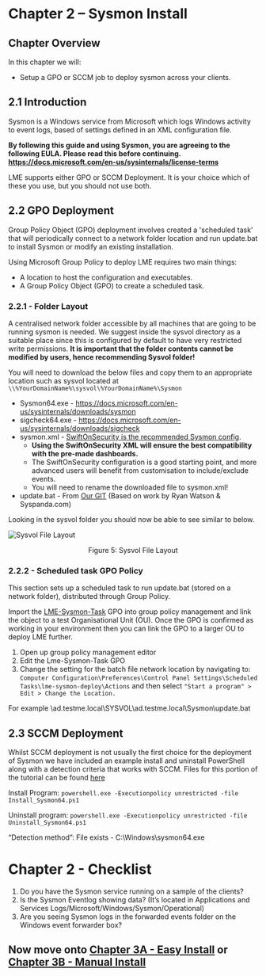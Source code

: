 # Chapter 2 – Sysmon Install

## Chapter Overview
In this chapter we will:
* Setup a GPO or SCCM job to deploy sysmon across your clients.

## 2.1 Introduction
Sysmon is a Windows service from Microsoft which logs Windows activity to event logs, based of settings defined in an XML configuration file.


**By following this guide and using Sysmon, you are agreeing to the following EULA. 
Please read this before continuing.
https://docs.microsoft.com/en-us/sysinternals/license-terms**
	
LME supports either GPO or SCCM Deployment. It is your choice which of these you use, but you should not use both.

## 2.2 GPO Deployment

Group Policy Object (GPO) deployment involves created a 'scheduled task' that will periodically connect to a network folder location and run update.bat to install Sysmon or modify an existing installation.

Using Microsoft Group Policy to deploy LME requires two main things:
* A location to host the configuration and executables.
* A Group Policy Object (GPO) to create a scheduled task.

### 2.2.1 - Folder Layout
A centralised network folder accessible by all machines that are going to be running sysmon is needed. We suggest inside the sysvol directory as a suitable place since this is configured by default to have very restricted write permissions.
**It is important that the folder contents cannot be modified by users, hence recommending Sysvol folder!**


You will need to download the below files and copy them to an appropriate location such as sysvol located at ``` \\%YourDomainName%\sysvol\%YourDomainName%\Sysmon ```
* Sysmon64.exe - https://docs.microsoft.com/en-us/sysinternals/downloads/sysmon
* sigcheck64.exe  - https://docs.microsoft.com/en-us/sysinternals/downloads/sigcheck
* sysmon.xml - [SwiftOnSecurity is the recommended Sysmon config](https://github.com/SwiftOnSecurity/sysmon-config/blob/master/sysmonconfig-export.xml).
	* **Using the SwiftOnSecurity XML will ensure the best compatibility with the pre-made dashboards.**
	* The SwiftOnSecurity configuration is a good starting point, and more advanced users will benefit from customisation to include/exclude events.
	* You will need to rename the downloaded file to sysmon.xml!
* update.bat  - From [Our GIT](/Chapter%202%20Files/GPO%20Deployment/update.bat) (Based on work by Ryan Watson & Syspanda.com)


Looking in the sysvol folder you should now be able to see similar to below. 
  
![Sysvol File Layout](sysvol.jpg)
<p align="center">
Figure 5: Sysvol File Layout
</p>


### 2.2.2 - Scheduled task GPO Policy
This section sets up a scheduled task to run update.bat (stored on a network folder), distributed through Group Policy.

Import the [LME-Sysmon-Task](https://github.com/ukncsc/lme/tree/master/Chapter%202%20Files/GPO%20Deployment) GPO into group policy management and link the object to a test Organisational Unit (OU). Once the GPO is confirmed as working in your environment then you can link the GPO to a larger OU to deploy LME further.

1. Open up group policy management editor
2. Edit the Lme-Sysmon-Task GPO
3. Change the setting for the batch file network location by navigating to: ```Computer Configuration\Preferences\Control Panel Settings\Scheduled Tasks\lme-sysmon-deploy\Actions``` and then select ```"Start a program" > Edit > Change the Location.```

For example \\ad.testme.local\SYSVOL\ad.testme.local\Sysmon\update.bat


## 2.3 SCCM Deployment
Whilst SCCM deployment is not usually the first choice for the deployment of Sysmon we have included an example install and uninstall PowerShell along with a detection criteria that works with SCCM.
Files for this portion of the tutorial can be found [here](/Chapter%202%20Files/SCCM%20Deployment/)


Install Program:
```powershell.exe -Executionpolicy unrestricted -file Install_Sysmon64.ps1```


Uninstall program:
```powershell.exe -Executionpolicy unrestricted -file Uninstall_Sysmon64.ps1```


“Detection method”:
File exists - C:\Windows\sysmon64.exe


# Chapter 2 - Checklist
1. Do you have the Sysmon service running on a sample of the clients?
2. Is the Sysmon Eventlog showing data? (It’s located in Applications and Services Logs/Microsoft/Windows/Sysmon/Operational)
3. Are you seeing Sysmon logs in the forwarded events folder on the Windows event forwarder box?

## Now move onto [Chapter 3A - Easy Install](chapter3-easy.md) or [Chapter 3B - Manual Install](chapter3-manual.md)
